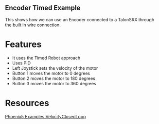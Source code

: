 ## Encoder Timed Example
This shows how we can use an Encoder connected to a TalonSRX through the built in wire connection. 

# Features
- It uses the Timed Robot approach
- Uses PID
- Left Joystick sets the velocity of the motor
- Button 1 moves the motor to 0 degrees
- Button 2 moves the motor to 180 degrees
- Button 3 moves the motor to 360 degrees

# Resources 
[Phoenix5 Examples VelocityClosedLoop](https://github.com/CrossTheRoadElec/Phoenix5-Examples/blob/master/Java%20General/VelocityClosedLoop/src/main/java/frc/robot/Robot.java)
